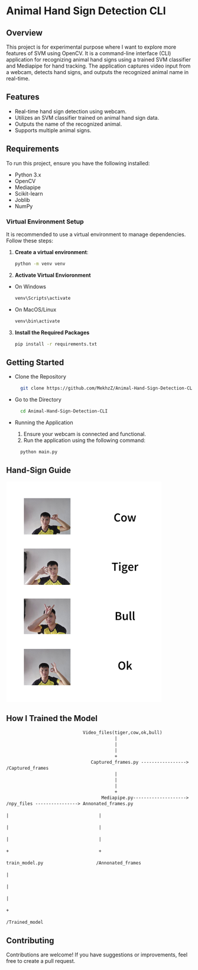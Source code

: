 # Animal Hand Sign Detection CLI

## Overview

This project is for experimental purpose where I want to explore more features of SVM using OpenCV. It is a command-line interface (CLI) application for recognizing animal hand signs using a trained SVM classifier and Mediapipe for hand tracking. The application captures video input from a webcam, detects hand signs, and outputs the recognized animal name in real-time.

## Features

- Real-time hand sign detection using webcam.
- Utilizes an SVM classifier trained on animal hand sign data.
- Outputs the name of the recognized animal.
- Supports multiple animal signs.

## Requirements

To run this project, ensure you have the following installed:

- Python 3.x
- OpenCV
- Mediapipe
- Scikit-learn
- Joblib
- NumPy

### Virtual Environment Setup

It is recommended to use a virtual environment to manage dependencies. Follow these steps:

1. **Create a virtual environment**:
   ```bash
   python -m venv venv
   ```
2. **Activate Virtual Envioronment**
- On Windows
   ```bash
   venv\Scripts\activate
   ```
- On MacOS/Linux
    ```bash
   venv\bin\activate
   ```

3. **Install the Required Packages**

   ```bash
   pip install -r requirements.txt
   ```


## Getting Started

- Clone the Repository
   ```bash
     git clone https://github.com/MekhzZ/Animal-Hand-Sign-Detection-CLI.git
   ```

- Go to the Directory

   ```bash
     cd Animal-Hand-Sign-Detection-CLI
   ```

- Running the Application

   1. Ensure your webcam is connected and functional.
   2. Run the application using the following command:
      
   ```bash
     python main.py
   ```

## Hand-Sign Guide

   ![Animal Hand Sign Detection](Hand-sign_Guide.png)

## How I Trained the Model

                                 Video_files(tiger,cow,ok,bull)
                                             |
                                             |
                                             |
                                             +
                                    Captured_frames.py -----------------> /Captured_frames
                                             |
                                             |
                                             |
                                             +
                                        Mediapipe.py--------------------> /npy_files ----------------> Annonated_frames.py
                                                                              |                                  |
                                                                              |                                  |
                                                                              |                                  |
                                                                              +                                  +
                                                                        train_model.py                    /Annonated_frames
                                                                              |
                                                                              |
                                                                              |
                                                                              +
                                                                        /Trained_model



## Contributing

   
Contributions are welcome! If you have suggestions or improvements, feel free to create a pull request.
